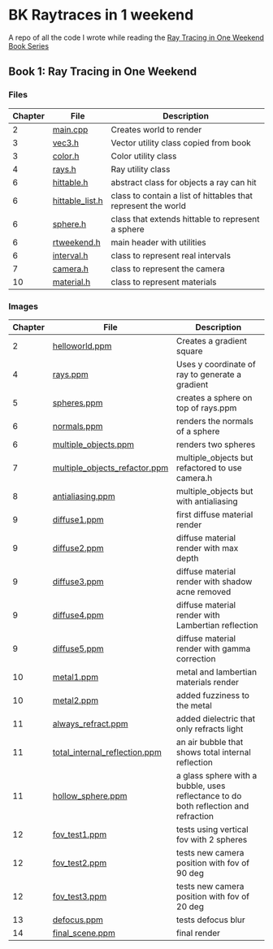 # BK Raytraces in 1 weekend

A repo of all the code I wrote while reading the [Ray Tracing in One Weekend Book Series](https://raytracing.github.io)

## Book 1: Ray Tracing in One Weekend

### Files

| Chapter | File | Description |
| --- | --- | --- |
| 2 | [main.cpp](src/main.cpp) | Creates world to render |
| 3 | [vec3.h](src/vec3.h) | Vector utility class copied from book |
| 3 | [color.h](src/color.h) | Color utility class |
| 4 | [rays.h](src/rays.h) | Ray utility class |
| 6 | [hittable.h](src/hittable.h) | abstract class for objects a ray can hit |
| 6 | [hittable_list.h](src/hittable_list.h) | class to contain a list of hittables that represent the world |
| 6 | [sphere.h](src/sphere.h) | class that extends hittable to represent a sphere |
| 6 | [rtweekend.h](src/rtweekend.h) | main header with utilities |
| 6 | [interval.h](src/interval.h) | class to represent real intervals |
| 7 | [camera.h](src/camera.h) | class to represent the camera |
| 10 | [material.h](src/material.h) | class to represent materials |

### Images

| Chapter | File | Description |
| --- | --- | --- |
| 2 | [helloworld.ppm](images/helloworld.ppm) | Creates a gradient square |
| 4 | [rays.ppm](images/rays.ppm) | Uses y coordinate of ray to generate a gradient |
| 5 | [spheres.ppm](images/spheres.ppm) | creates a sphere on top of rays.ppm |
| 6 | [normals.ppm](images/normals.ppm) | renders the normals of a sphere |
| 6 | [multiple_objects.ppm](images/multiple_objects.ppm) | renders two spheres |
| 7 | [multiple_objects_refactor.ppm](images/multiple_objects_refactor.ppm) | multiple_objects but refactored to use camera.h |
| 8 | [antialiasing.ppm](images/antialiasing.ppm) | multiple_objects but with antialiasing |
| 9 | [diffuse1.ppm](images/diffuse1.ppm) | first diffuse material render |
| 9 | [diffuse2.ppm](images/diffuse2.ppm) | diffuse material render with max depth |
| 9 | [diffuse3.ppm](images/diffuse3.ppm) | diffuse material render with shadow acne removed |
| 9 | [diffuse4.ppm](images/diffuse4.ppm) | diffuse material render with Lambertian reflection |
| 9 | [diffuse5.ppm](images/diffuse5.ppm) | diffuse material render with gamma correction |
| 10 | [metal1.ppm](images/metal1.ppm) | metal and lambertian materials render |
| 10 | [metal2.ppm](images/metal2.ppm) | added fuzziness to the metal |
| 11 | [always_refract.ppm](images/always_refract.ppm) | added dielectric that only refracts light |
| 11 | [total_internal_reflection.ppm](images/total_internal_reflection.ppm) | an air bubble that shows total internal reflection |
| 11 | [hollow_sphere.ppm](images/hollow_sphere.ppm) | a glass sphere with a bubble, uses reflectance to do both reflection and refraction |
| 12 | [fov_test1.ppm](images/fov_test1.ppm) | tests using vertical fov with 2 spheres |
| 12 | [fov_test2.ppm](images/fov_test2.ppm) | tests new camera position with fov of 90 deg |
| 12 | [fov_test3.ppm](images/fov_test3.ppm) | tests new camera position with fov of 20 deg |
| 13 | [defocus.ppm](images/defocus.ppm) | tests defocus blur |
| 14 | [final_scene.ppm](images/final_scene.ppm) | final render |
